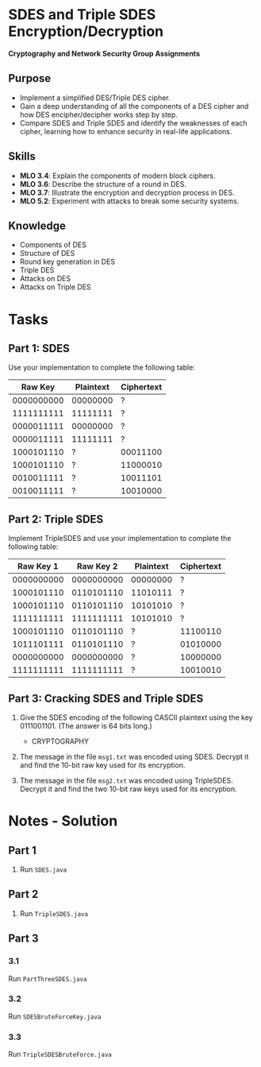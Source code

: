 # SDES and Triple SDES Encryption/Decryption

**Cryptography and Network Security Group Assignments**

## Purpose

- Implement a simplified DES/Triple DES cipher.
- Gain a deep understanding of all the components of a DES cipher and how DES encipher/decipher works step by step.
- Compare SDES and Triple SDES and identify the weaknesses of each cipher, learning how to enhance security in real-life applications.

## Skills

- **MLO 3.4**: Explain the components of modern block ciphers.
- **MLO 3.6**: Describe the structure of a round in DES.
- **MLO 3.7**: Illustrate the encryption and decryption process in DES.
- **MLO 5.2**: Experiment with attacks to break some security systems.

## Knowledge
- Components of DES
- Structure of DES
- Round key generation in DES
- Triple DES
- Attacks on DES
- Attacks on Triple DES

# Tasks

## Part 1: SDES

Use your implementation to complete the following table:

| Raw Key       | Plaintext    | Ciphertext |
| ------------- | ------------ | ---------- |
| 0000000000    | 00000000     | ?          |
| 1111111111    | 11111111     | ?          |
| 0000011111    | 00000000     | ?          |
| 0000011111    | 11111111     | ?          |
| 1000101110    | ?            | 00011100   |
| 1000101110    | ?            | 11000010   |
| 0010011111    | ?            | 10011101   |
| 0010011111    | ?            | 10010000   |

## Part 2: Triple SDES

Implement TripleSDES and use your implementation to complete the following table:

| Raw Key 1     | Raw Key 2     | Plaintext    | Ciphertext |
| ------------- | ------------- | ------------ | ---------- |
| 0000000000    | 0000000000    | 00000000     | ?          |
| 1000101110    | 0110101110    | 11010111     | ?          |
| 1000101110    | 0110101110    | 10101010     | ?          |
| 1111111111    | 1111111111    | 10101010     | ?          |
| 1000101110    | 0110101110    | ?            | 11100110   |
| 1011101111    | 0110101110    | ?            | 01010000   |
| 0000000000    | 0000000000    | ?            | 10000000   |
| 1111111111    | 1111111111    | ?            | 10010010   |

## Part 3: Cracking SDES and Triple SDES

1. Give the SDES encoding of the following CASCII plaintext using the key 0111001101. (The answer is 64 bits long.)
   - CRYPTOGRAPHY

2. The message in the file `msg1.txt` was encoded using SDES. Decrypt it and find the 10-bit raw key used for its encryption.

3. The message in the file `msg2.txt` was encoded using TripleSDES. Decrypt it and find the two 10-bit raw keys used for its encryption.



# Notes - Solution

## Part 1
1. Run `SDES.java`

## Part 2
1. Run `TripleSDES.java`

## Part 3
### 3.1
Run `PartThreeSDES.java`

### 3.2
Run `SDESBruteForceKey.java`

### 3.3
Run `TripleSDESBruteForce.java`

